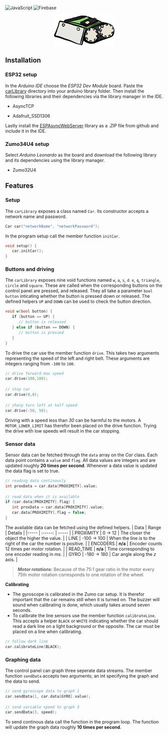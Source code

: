 ![JavaScript](https://img.shields.io/static/v1?style=flat&message=JavaScript&color=373e47&logo=JavaScript&logoColor=F7DF1E&label=)
![Firebase](https://img.shields.io/static/v1?style=flat&message=Arduino&color=373e47&logo=Arduino&logoColor=00979C&label=)

<p align="center">
  <img height="100" src="/img/car.png" />
</p>

## Installation

### ESP32 setup

In the _Arduino IDE_ choose the _ESP32 Dev Module_ board. Paste the [carLibrary](carLibrary/) directory into your arduino library folder. Then install the following libraries and their dependencies via the library manager in the IDE.

-  AsyncTCP

-  Adafruit_SSD1306

Lastly install the [ESPAsyncWebServer](https://github.com/me-no-dev/ESPAsyncWebServer#installation) library as a _.ZIP_ file from github and include it in the IDE.

### Zumo34U4 setup

Select _Arduino Leonardo_ as the board and download the following library and its dependencies using the library manager.

-  Zumo32U4

## Features

### Setup

The `carLibrary` exposes a class named `Car`. Its constructor accepts a network name and password.

```cpp
Car car("networkName", "networkPassword");
```

In the program setup call the member function `initCar`.

```cpp
void setup() {
   car.initCar();
}
```

### Buttons and driving

The `carLibrary` exposes nine void functions named `w`, `a`, `s`, `d`. `e`, `q`, `triangle`, `circle` and `square`. These are called when the corresponding buttons on the control panel are pressed, and released. They all take a parameter `bool button` inticating whether the button is pressed down or released. The defined helpers `UP` and `DOWN` can be used to check the button direction.

```cpp
void w(bool button) {
   if (button == UP) {
      // button is released
   } else if (button == DOWN) {
      // button is pressed
   }   
}
```

To drive the car use the member function `drive`. This takes two arguments representing the speed of the left and right belt. These arguments are integers ranging from `-100` to `100`.

```cpp
// drive forward max speed
car.drive(100,100);

// stop car
car.drive(0,0);

// sharp turn left at half speed
car.drive(-50, 50);
```

Driving with a speed less than _30_ can be harmful to the motors. A `MOTOR_LOWER_LIMIT` has therefor been placed on the drive function. Trying the drive with low speeds will result in the car stopping.

### Sensor data

Sensor data can be fetched through the `data` array on the _Car_ class. Each data point contains a `value` and `flag`. All data values are integers and are updated roughly **20 times per second**. Whenever a data value is updated the data flag is set to true.

```cpp
// reading data continously
int proxData = car.data[PROXIMITY].value;

// read data when it is available
if (car.data[PROXIMITY].flag) {
   int proxData = car.data[PROXIMITY].value;
   car.data[PROXIMITY].flag = false;
}
```

The available data can be fetched using the defined helpers.
| Data | Range | Details |
|----- | :-----: | ----- |
| PROXIMITY | 0 &rarr; 12 | The closer the object the higher the value. |
| LINE | -100 &rarr; 100 | When the line is to the right of the car the number is positive. |
| ENCODERS | **n/a** | Encoder counts 12 times per motor rotation. |
| READ_TIME | **n/a** | Time corresponding to one encoder reading in _ms_. |
| GYRO | -180 &rarr; 180 | Car angle along the _z_ axis. |

> **_Motor rotations:_** Because of the 75:1 gear ratio in the motor every 75th motor rotation corresponds to one rotation of the wheel.

**Calibrating**
- The gyroscope is calibrated in the Zumo car setup. It is therefor important that the car remains still when it is turned on. The buzzer will sound when calibrating is done, which usually takes around seven seconds.
- To calibrate the line sensors use the member function `calibrateLine`. This accepts a helper `BLACK` or `WHITE` indicating whether the car should read a dark line on a light background or the opposite. The car must be placed on a line when calibrating.

```cpp
// follow dark line
car.calibrateLine(BLACK);
```

### Graphing data

The control panel can graph three seperate data streams. The member function `sendData` accepts two arguments; an int specifying the graph and the data to send.

```cpp
// send gyroscope data to graph 1
car.sendData(1, car.data[GYRO].value);

// send variable speed to graph 3
car.sendData(3, speed);
```

To send continous data call the function in the program loop. The function will update the graph data roughly **10 times per second**.

